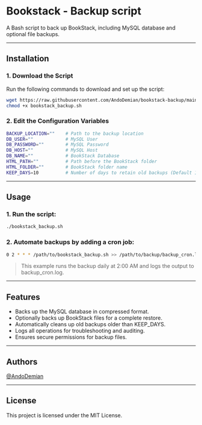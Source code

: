 # Bookstack - Backup script

A Bash script to back up BookStack, including MySQL database and optional file backups.

---

## Installation

### 1. Download the Script

Run the following commands to download and set up the script:

```bash
wget https://raw.githubusercontent.com/AndoDemian/bookstack-backup/main/bookstack_backup.sh
chmod +x bookstack_backup.sh
```

### 2. Edit the Configuration Variables

```bash
BACKUP_LOCATION=""    # Path to the backup location
DB_USER=""            # MySQL User
DB_PASSWORD=""        # MySQL Password
DB_HOST=""            # MySQL Host
DB_NAME=""            # BookStack Database
HTML_PATH=""          # Path before the BookStack folder
HTML_FOLDER=""        # BookStack folder name
KEEP_DAYS=10          # Number of days to retain old backups (Default 10)
```

---

## Usage

### 1. Run the script:

```bash
./bookstack_backup.sh
```

### 2. Automate backups by adding a cron job:

```bash
0 2 * * * /path/to/bookstack_backup.sh >> /path/to/backup/backup_cron.log 2>&1
```

> This example runs the backup daily at 2:00 AM and logs the output to backup_cron.log.

---

## Features

- Backs up the MySQL database in compressed format.
- Optionally backs up BookStack files for a complete restore.
- Automatically cleans up old backups older than KEEP_DAYS.
- Logs all operations for troubleshooting and auditing.
- Ensures secure permissions for backup files.

---

## Authors

[@AndoDemian](https://github.com/AndoDemian)

---

## License

This project is licensed under the MIT License.
